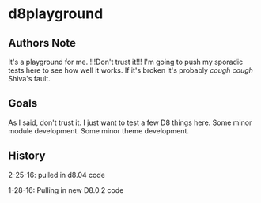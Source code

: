 # d8playground

## Authors Note
It's a playground for me.  !!!Don't trust it!!!  I'm going to push my sporadic tests here to see how well it works.  If it's broken it's probably *cough cough* Shiva's fault.

## Goals
As I said, don't trust it.  I just want to test a few D8 things here.  Some minor module development.  Some minor theme development.


## History
2-25-16: pulled in d8.04 code

1-28-16: Pulling in new D8.0.2 code


